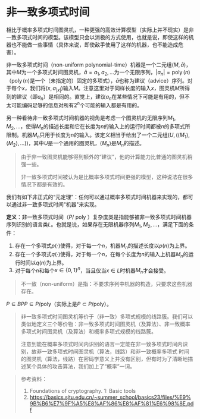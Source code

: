 # 非一致多项式时间

相比于概率多项式时间图灵机，一种更强的高效计算模型（实际上并不现实）是非一致多项式时间的模型。该模型只会以消极的方式使用，也就是说，即使这样的机器也不能做一些事情（具体来说，即使敌手使用了这样的机器，也不能造成危害）。

非一致多项式时间（non-uniform polynomial-time）机器是一个二元组$(M, \bar{a})$，其中$M$为一个多项式时间图灵机，$\bar{a}=a_1, a_2, \ldots$为一个无限序列，$\left|a_n\right|=\operatorname{poly}(n)$（$\operatorname{poly}(n)$是一个（未指定的）固定的多项式），$\bar{a}$也称为建议（advice）序列。对于每个$x$，我们将$\left(x, a_{|x|}\right)$输入$M$。注意这里对于同样长度的输入$x$，图灵机$M$所得到的建议（即$a_n$）是相同的。直觉上，建议$a_n$在某些情况下可能是有用的，但不太可能编码足够的信息对所有$2^n$​个可能的输入都是有用的。

另一种看待非一致多项式时间机器的视角是考虑一个图灵机的无限序列$M_1,M_2,...$，使得$M_n$的描述长度和它在长度为$n$的输入上的运行时间都被$n$的多项式所限制。机器$M_n$只用于长度为$n$的输入。该定义相当于给出了一个二元组$\left(U,\left(\left\langle M_1\right\rangle,\left\langle M_2\right\rangle, \ldots\right)\right)$，其中$U$是一个通用的图灵机，$\langle M_n\rangle$是$M_n$的描述。

> 由于非一致图灵机能够得到额外的“建议”，他的计算能力比普通的图灵机稍强一些。
>
> 非一致多项式时间被认为是比概率多项式时间更强的模型，这种说法在很多情况下都是有效的。

我们有如下非正式的“元定理”：任何可以通过概率多项式时间机器来实现的，都可以通过非一致多项式时间"机器"来实现。

**定义**：非一致多项式时间（$P/\text { poly }$）复杂度类是指能够被非一致多项式时间机器序列识别的语言类$L$。也就是说，如果存在无限机器序列$M_1,M_2,...$，满足下面的条件：

1. 存在一个多项式$p(\cdot)$使得，对于每一个$n$，机器$M_n$的描述长度以$p(n)$为上界。
2. 存在一个多项式$q(\cdot)$使得，对于每一个$n$，在每个长度为$n$的输入上机器$M_n$的运行时间以$q(n)$​为上界。
3. 对于每个$n$和每个$x\in \{0,1\}^n$，当且仅当$x\in L$时机器$M_n$才会接受。

> 不一致（non-uniform）是指：不要求序列中机器的构造，只要求这些机器存在。

$P\subseteq BPP \subseteq P/\text {poly}$（实际上是$P\subset P/\text{poly}$）。

> 非一致多项式时间图灵机等价于（非一致）多项式规模的线路簇。我们可以类似地定义三个等价物：非一致多项式时间图灵机（及算法）、非一致概率多项式时间图灵机（及算法）和概率多项式规模的线路簇。
>
> 注意到能在概率多项式时间内识别的语言一定能在非一致多项式时间内识别，故非一致多项式时间图灵机（算法，线路）和非一致概率多项式 时间的图灵机（算法，线路）在密码学意义上并没有区别，但有时为了清晰地描述某个具体的攻击算法，我们加上了“概率”一词。



> 参考资料：
>
> 1. Foundations of cryptography. 1: Basic tools
> 2. https://basics.sjtu.edu.cn/~summer_school/basics23/files/%E9%9B%B6%E7%9F%A5%E8%AF%86%E8%AF%81%E6%98%8E.pdf
